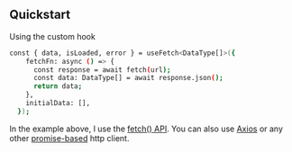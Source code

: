 
## Quickstart

Using the custom hook

```bash
const { data, isLoaded, error } = useFetch<DataType[]>({
    fetchFn: async () => {
      const response = await fetch(url);
      const data: DataType[] = await response.json();
      return data;
    },
    initialData: [],
  });
```

In the example above, I use the [fetch() API](https://developer.mozilla.org/en-US/docs/Web/API/Fetch_API). You can also use [Axios](https://axios-http.com/docs/intro) or any other [promise-based](https://developer.mozilla.org/en-US/docs/Web/JavaScript/Reference/Global_Objects/Promise) http client.
